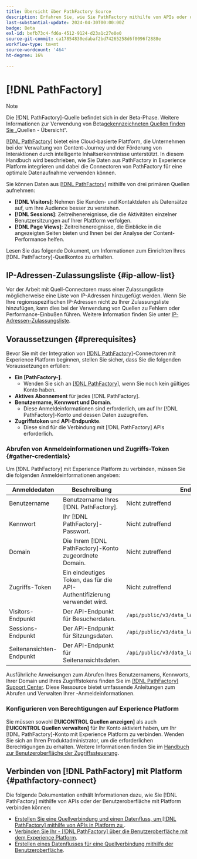 ```yaml
---
title: Übersicht über PathFactory Source
description: Erfahren Sie, wie Sie PathFactory mithilfe von APIs oder der Benutzeroberfläche mit Adobe Experience Platform verbinden.
last-substantial-update: 2024-04-30T00:00:00Z
badge: Beta
exl-id: befb73c4-fd6a-4512-9124-d23a1c27e0e0
source-git-commit: ca17854830edabaf2bd74265258d6f0096f2888e
workflow-type: tm+mt
source-wordcount: '464'
ht-degree: 16%

---
```


# [!DNL PathFactory]

>[!NOTE]
>
>Die [!DNL PathFactory]-Quelle befindet sich in der Beta-Phase. Weitere Informationen zur Verwendung von Beta[gekennzeichneten Quellen finden Sie ](../../home.md#terms-and-conditions) „Quellen - Übersicht“.

[[!DNL PathFactory]](https://www.pathfactory.com/) bietet eine Cloud-basierte Plattform, die Unternehmen bei der Verwaltung von Content-Journey und der Förderung von Interaktionen durch intelligente Inhaltserkenntnisse unterstützt. In diesem Handbuch wird beschrieben, wie Sie Daten aus PathFactory in Experience Platform integrieren und dabei die Connectoren von PathFactory für eine optimale Datenaufnahme verwenden können.

Sie können Daten aus [[!DNL PathFactory]](https://www.pathfactory.com/) mithilfe von drei primären Quellen aufnehmen:

* **[!DNL Visitors]**: Nehmen Sie Kunden- und Kontaktdaten als Datensätze auf, um Ihre Audience besser zu verstehen.
* **[!DNL Sessions]**: Zeitreihenereignisse, die die Aktivitäten einzelner Benutzersitzungen auf Ihrer Plattform verfolgen.
* **[!DNL Page Views]**: Zeitreihenereignisse, die Einblicke in die angezeigten Seiten bieten und Ihnen bei der Analyse der Content-Performance helfen.

Lesen Sie das folgende Dokument, um Informationen zum Einrichten Ihres [!DNL PathFactory]-Quellkontos zu erhalten.

## IP-Adressen-Zulassungsliste {#ip-allow-list}

Vor der Arbeit mit Quell-Connectoren muss einer Zulassungsliste möglicherweise eine Liste von IP-Adressen hinzugefügt werden. Wenn Sie Ihre regionsspezifischen IP-Adressen nicht zu Ihrer Zulassungsliste hinzufügen, kann dies bei der Verwendung von Quellen zu Fehlern oder Performance-Einbußen führen. Weitere Information finden Sie unter [IP-Adressen-Zulassungsliste](../../ip-address-allow-list.md).

## Voraussetzungen {#prerequisites}

Bevor Sie mit der Integration von [[!DNL PathFactory]](https://www.pathfactory.com/)-Connectoren mit Experience Platform beginnen, stellen Sie sicher, dass Sie die folgenden Voraussetzungen erfüllen:

* **Ein [PathFactory-]**.
   * Wenden Sie sich an [[!DNL PathFactory]](https://www.pathfactory.com/portal/company/contactus.shtml), wenn Sie noch kein gültiges Konto haben.
* **Aktives Abonnement** für jedes [!DNL PathFactory].
* **Benutzername, Kennwort und Domain**.
   * Diese Anmeldeinformationen sind erforderlich, um auf Ihr [!DNL PathFactory]-Konto und dessen Daten zuzugreifen.
* **Zugriffstoken** und **API-Endpunkte**.
   * Diese sind für die Verbindung mit [!DNL PathFactory] APIs erforderlich.

### Abrufen von Anmeldeinformationen und Zugriffs-Token {#gather-credentials}

Um [!DNL PathFactory] mit Experience Platform zu verbinden, müssen Sie die folgenden Anmeldeinformationen angeben:

| Anmeldedaten | Beschreibung | Endpunkt |
| --- | --- | --- |
| Benutzername | Benutzername Ihres [!DNL PathFactory]. | Nicht zutreffend |
| Kennwort | Ihr [!DNL PathFactory]-Passwort. | Nicht zutreffend |
| Domain | Die Ihrem [!DNL PathFactory]-Konto zugeordnete Domain. | Nicht zutreffend |
| Zugriffs-Token | Ein eindeutiges Token, das für die API-Authentifizierung verwendet wird. | Nicht zutreffend |
| Visitors-Endpunkt | Der API-Endpunkt für Besucherdaten. | `/api/public/v3/data_lake_apis/visitors.json` |
| Sessions-Endpunkt | Der API-Endpunkt für Sitzungsdaten. | `/api/public/v3/data_lake_apis/sessions.json` |
| Seitenansichten-Endpunkt | Der API-Endpunkt für Seitenansichtsdaten. | `/api/public/v3/data_lake_apis/page_views.json` |

Ausführliche Anweisungen zum Abrufen Ihres Benutzernamens, Kennworts, Ihrer Domain und Ihres Zugriffstokens finden Sie im [[!DNL PathFactory] Support Center](https://support.pathfactory.com/categories/adobe/). Diese Ressource bietet umfassende Anleitungen zum Abrufen und Verwalten Ihrer -Anmeldeinformationen.

### Konfigurieren von Berechtigungen auf Experience Platform

Sie müssen sowohl **[!UICONTROL Quellen anzeigen]** als auch **[!UICONTROL Quellen verwalten]** für Ihr Konto aktiviert haben, um Ihr [!DNL PathFactory]-Konto mit Experience Platform zu verbinden. Wenden Sie sich an Ihren Produktadministrator, um die erforderlichen Berechtigungen zu erhalten. Weitere Informationen finden Sie im [Handbuch zur Benutzeroberfläche der Zugriffssteuerung](../../../access-control/ui/overview.md).

## Verbinden von [!DNL PathFactory] mit Platform {#pathfactory-connect}

Die folgende Dokumentation enthält Informationen dazu, wie Sie [!DNL PathFactory] mithilfe von APIs oder der Benutzeroberfläche mit Platform verbinden können:

* [Erstellen Sie eine Quellverbindung und einen Datenfluss, um  [!DNL PathFactory]  mithilfe von APIs in Platform zu ](../../tutorials/api/create/marketing-automation/pathfactory.md).
* [Verbinden Sie Ihr - [!DNL PathFactory]  über die Benutzeroberfläche mit dem Experience Platform](../../tutorials/ui/create/marketing-automation/pathfactory.md).
* [Erstellen eines Datenflusses für eine Quellverbindung mithilfe der Benutzeroberfläche](../../tutorials/ui/dataflow/marketing-automation.md).
